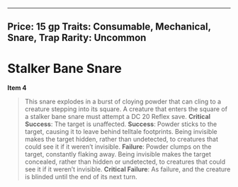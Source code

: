 
---
Price: 15 gp
Traits: Consumable, Mechanical, Snare, Trap
Rarity: Uncommon
---

# Stalker Bane Snare

**Item 4**

> This snare explodes in a burst of cloying powder that can cling to a creature stepping into its square. A creature that enters the square of a stalker bane snare must attempt a DC 20 Reflex save.
**Critical Success**: The target is unaffected.
**Success**: Powder sticks to the target, causing it to leave behind telltale footprints. Being invisible makes the target hidden, rather than undetected, to creatures that could see it if it weren’t invisible.
**Failure**: Powder clumps on the target, constantly flaking away. Being invisible makes the target concealed, rather than hidden or undetected, to creatures that could see it if it weren’t invisible.
**Critical Failure**: As failure, and the creature is blinded until the end of its next turn.

